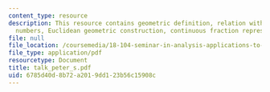 ```yaml
---
content_type: resource
description: This resource contains geometric definition, relation with fibonacci
  numbers, Euclidean geometric construction, continuous fraction representation.
file: null
file_location: /coursemedia/18-104-seminar-in-analysis-applications-to-number-theory-fall-2006/6785d40d8b72a2019dd123b56c15908c_talk_peter_s.pdf
file_type: application/pdf
resourcetype: Document
title: talk_peter_s.pdf
uid: 6785d40d-8b72-a201-9dd1-23b56c15908c
---
```

